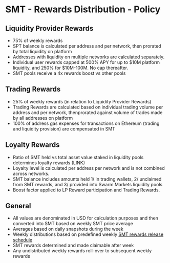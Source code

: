 # SMT - Rewards Distribution - Policy

## Liquidity Provider Rewards
* 75% of weekly rewards
* SPT balance is calculated per address and per network, then prorated by total liquidity on platform
* Addresses with liquidity on multiple networks are calculated separately.
* Individual user rewards capped at 500% APY for up to $10M platform liquidity, and 250% for $10M-100M. No cap thereafter.
* SMT pools receive a 4x rewards boost vs other pools

## Trading Rewards
* 25% of weekly rewards (in relation to Liquidity Provider Rewards)
* Trading Rewards are calculated based on individual trading volume per address and per network, thenprorated against volume of trades made by all addresses on platform
* 100% of address gas expenses for transactions on Ethereum (trading and liquidity provision) are compensated in SMT

## Loyalty Rewards
* Ratio of SMT held vs total asset value staked in liquidity pools determines loyalty rewards (LINK)
* Loyalty level is calculated per address per network and is not combined across networks.
* SMT balance includes amounts held 1/ in trading wallets, 2/ unclaimed from SMT rewards, and 3/ provided into Swarm Markets liquidity pools 
* Boost factor applied to LP Reward participation and Trading Rewards.

## General
* All values are denominated in USD  for calculation purposes and then converted into SMT based on weekly SMT price average
* Averages based on daily snapshots during the week
* Weekly distributions based on predefined weekly [SMT rewards release schedule](https://docs.google.com/spreadsheets/d/13XTheJLsMDjeZUs9HGYUkjN6hA5BtsA-u6oRMrf24Ug/edit#gid=1658174309)
* SMT rewards determined and made claimable after week 
* Any undistributed weekly rewards roll-over to subsequent weekly rewards
